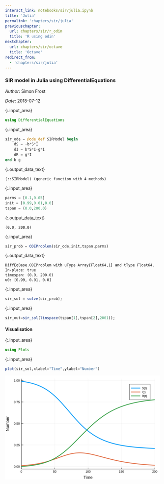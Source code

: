 ```yaml
---
interact_link: notebooks/sir/julia.ipynb
title: 'Julia'
permalink: 'chapters/sir/julia'
previouschapter:
  url: chapters/sir/r_odin
  title: 'R using odin'
nextchapter:
  url: chapters/sir/octave
  title: 'Octave'
redirect_from:
  - 'chapters/sir/julia'
---
```


### SIR model in Julia using DifferentialEquations

*Author*: Simon Frost

*Date*: 2018-07-12


{:.input_area}
```julia
using DifferentialEquations
```


{:.input_area}
```julia
sir_ode = @ode_def SIRModel begin
    dS = -b*S*I
    dI = b*S*I-g*I
    dR = g*I
end b g
```




{:.output_data_text}
```
(::SIRModel) (generic function with 4 methods)
```




{:.input_area}
```julia
parms = [0.1,0.05]
init = [0.99,0.01,0.0]
tspan = (0.0,200.0)
```




{:.output_data_text}
```
(0.0, 200.0)
```




{:.input_area}
```julia
sir_prob = ODEProblem(sir_ode,init,tspan,parms)
```




{:.output_data_text}
```
DiffEqBase.ODEProblem with uType Array{Float64,1} and tType Float64. In-place: true
timespan: (0.0, 200.0)
u0: [0.99, 0.01, 0.0]
```




{:.input_area}
```julia
sir_sol = solve(sir_prob);
```


{:.input_area}
```julia
sir_out=sir_sol(linspace(tspan[1],tspan[2],2001));
```

#### Visualisation


{:.input_area}
```julia
using Plots
```


{:.input_area}
```julia
plot(sir_sol,xlabel="Time",ylabel="Number")
```




![svg](../../images/chapters/sir/julia_10_0.svg)


